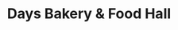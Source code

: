 ---
title: "Days Bakery & Food Hall"
url: /great-chesterford/days-bakery-und-food-hall/
shop: Feinkost
---